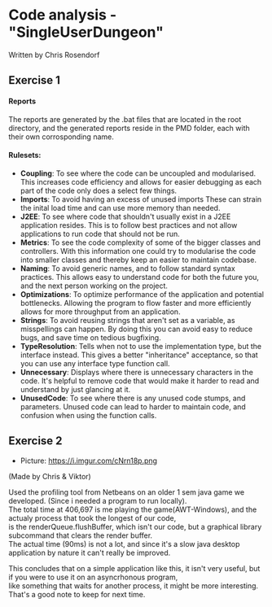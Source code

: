 # Code analysis - "SingleUserDungeon"

Written by Chris Rosendorf

## Exercise 1

#### Reports
The reports are generated by the .bat files that are located in the root directory, and the generated reports reside in the PMD folder, each with their own corrosponding name.

#### Rulesets:
  - **Coupling**: To see where the code can be uncoupled and modularised. 
  This increases code efficiency and allows for easier debugging as each part of the code only does a select few things.
  - **Imports**: To avoid having an excess of unused imports 
  These can strain the inital load time and can use more memory than needed.
  - **J2EE**: To see where code that shouldn't usually exist in a J2EE application resides.
  This is to follow best practices and not allow applications to run code that should not be run.
  - **Metrics**: To see the code complexity of some of the bigger classes and controllers.
  With this information one could try to modularise the code into smaller classes and thereby keep an easier to maintain codebase.
  - **Naming**: To avoid generic names, and to follow standard syntax practices.
  This allows easy to understand code for both the future you, and the next person working on the project.
  - **Optimizations**: To optimize performance of the application and potential bottlenecks.
  Allowing the program to flow faster and more efficiently allows for more throughput from an application.
  - **Strings**: To avoid reusing strings that aren't set as a variable, as misspellings can happen.
  By doing this you can avoid easy to reduce bugs, and save time on tedious bugfixing.
  - **TypeResolution**: Tells when not to use the implementation type, but the interface instead.
  This gives a better "inheritance" acceptance, so that you can use any interface type function call.
  - **Unnecessary**: Displays where there is unnecessary characters in the code.
  It's helpful to remove code that would make it harder to read and understand by just glancing at it.
  - **UnusedCode**: To see where there is any unused code stumps, and parameters.
  Unused code can lead to harder to maintain code, and confusion when using the function calls.


## Exercise 2

- Picture: https://i.imgur.com/cNrn18p.png

(Made by Chris & Viktor)

Used the profiling tool from Netbeans on an older 1 sem java game we developed. (Since i needed a program to run locally).  
The total time at 406,697 is me playing the game(AWT-Windows), and the actualy process that took the longest of our code,   
is the renderQueue.flushBuffer, which isn't our code, but a graphical library subcommand that clears the render buffer.  
The actual time (90ms) is not a lot, and since it's a slow java desktop application by nature it can't really be improved.  

This concludes that on a simple application like this, it isn't very useful, but if you were to use it on an asyncrhonous program,   
like something that waits for another process, it might be more interesting. That's a good note to keep for next time.